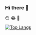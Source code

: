### Hi there 👋
😏
😂
🤭

[![Top Langs](https://github-readme-stats.vercel.app/api/top-langs/?username=leejs96)](https://github.com/leejs96/github-readme-stats)
